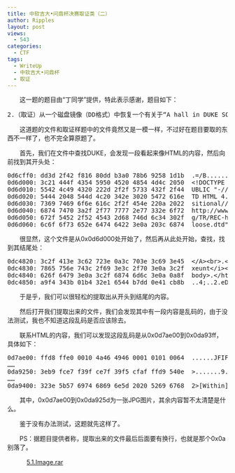 ```yaml
---
title: 中软吉大•问鼎杯决赛取证类（二）
author: Ripples
layout: post
views:
  - 543
categories:
  - CTF
tags:
  - WriteUp
  - 中软吉大•问鼎杯
  - 取证
---
```

<p style="text-indent: 2em;">
  这一题的题目由“丁同学”提供，特此表示感谢，题目如下：
</p>

<pre class="brush:plain;toolbar:false">2.（取证）从一个磁盘镜像（DD格式）中恢复一个有关于“A&nbsp;hall&nbsp;in&nbsp;DUKE&nbsp;SOLINUS&#39;S&nbsp;palace”的html文件。递交KEY为其MD5值。（500分）</pre>

<p style="text-indent: 2em;">
  这道题的文件和取证样题中的文件竟然又是一模一样，不过好在题目要取的东西不一样了，也不完全算原题了。
</p>

<!--more-->

<p style="text-indent: 2em;">
  首先，我们在文件中查找DUKE，会发现一段看起来像HTML的内容，然后向前找到其开头处：
</p>

<pre class="brush:plain;toolbar:false">0d6cff0:&nbsp;dd3d&nbsp;2f42&nbsp;f816&nbsp;80dd&nbsp;b3a0&nbsp;78b6&nbsp;9258&nbsp;1d1b&nbsp;&nbsp;.=/B......x..X..
0d6d000:&nbsp;3c21&nbsp;444f&nbsp;4354&nbsp;5950&nbsp;4520&nbsp;4854&nbsp;4d4c&nbsp;2050&nbsp;&nbsp;&lt;!DOCTYPE&nbsp;HTML&nbsp;P
0d6d010:&nbsp;5542&nbsp;4c49&nbsp;4320&nbsp;222d&nbsp;2f2f&nbsp;5733&nbsp;432f&nbsp;2f44&nbsp;&nbsp;UBLIC&nbsp;"-//W3C//D
0d6d020:&nbsp;5444&nbsp;2048&nbsp;544d&nbsp;4c20&nbsp;342e&nbsp;3020&nbsp;5472&nbsp;616e&nbsp;&nbsp;TD&nbsp;HTML&nbsp;4.0&nbsp;Tran
0d6d030:&nbsp;7369&nbsp;7469&nbsp;6f6e&nbsp;616c&nbsp;2f2f&nbsp;454e&nbsp;220a&nbsp;2022&nbsp;&nbsp;sitional//EN".&nbsp;"
0d6d040:&nbsp;6874&nbsp;7470&nbsp;3a2f&nbsp;2f77&nbsp;7777&nbsp;2e77&nbsp;332e&nbsp;6f72&nbsp;&nbsp;http://www.w3.or
0d6d050:&nbsp;672f&nbsp;5452&nbsp;2f52&nbsp;4543&nbsp;2d68&nbsp;746d&nbsp;6c34&nbsp;302f&nbsp;&nbsp;g/TR/REC-html40/
0d6d060:&nbsp;6c6f&nbsp;6f73&nbsp;652e&nbsp;6474&nbsp;6422&nbsp;3e0a&nbsp;203c&nbsp;6874&nbsp;&nbsp;loose.dtd"&gt;.&nbsp;&lt;ht</pre>

<p style="text-indent: 2em;">
  很显然，这个文件是从0x0d6d000处开始了，然后再从此处开始，查找</html>，找到其结尾处：
</p>

<pre class="brush:plain;toolbar:false">0dc4820:&nbsp;3c2f&nbsp;413e&nbsp;3c62&nbsp;723e&nbsp;0a3c&nbsp;703e&nbsp;3c69&nbsp;3e45&nbsp;&nbsp;&lt;/A&gt;&lt;br&gt;.&lt;p&gt;&lt;i&gt;E
0dc4830:&nbsp;7865&nbsp;756e&nbsp;743c&nbsp;2f69&nbsp;3e3c&nbsp;2f70&nbsp;3e0a&nbsp;3c2f&nbsp;&nbsp;xeunt&lt;/i&gt;&lt;/p&gt;.&lt;/
0dc4840:&nbsp;626f&nbsp;6479&nbsp;3e0a&nbsp;3c2f&nbsp;6874&nbsp;6d6c&nbsp;3e0a&nbsp;0a8f&nbsp;&nbsp;body&gt;.&lt;/html&gt;...
0dc4850:&nbsp;a9f4&nbsp;343b&nbsp;01b4&nbsp;32e1&nbsp;6544&nbsp;b7dd&nbsp;0e41&nbsp;cb8b&nbsp;&nbsp;..4;..2.eD...A..</pre>

<p style="text-indent: 2em;">
  于是乎，我们可以很轻松的提取出从开头到结尾的内容。
</p>

<p style="text-indent: 2em;">
  然后打开我们提取出来的文件，我们会发现其中有一段内容是乱码的，由于没法测试，我也不知道这段乱码是否应该除去。
</p>

<p style="text-indent: 2em;">
  <span style="text-indent: 32px;">联系HTML的内容，我们可以发现</span>这段乱码是从<span style="text-indent: 32px;">0x</span><span style="text-indent: 32px;">0d7ae00到0x0da93ff，具体</span>如下：
</p>

<pre class="brush:plain;toolbar:false">0d7ae00:&nbsp;ffd8&nbsp;ffe0&nbsp;0010&nbsp;4a46&nbsp;4946&nbsp;0001&nbsp;0101&nbsp;0064&nbsp;&nbsp;......JFIF.....d
……
0da9250:&nbsp;3eb9&nbsp;fce7&nbsp;f39f&nbsp;ce7f&nbsp;39f5&nbsp;cfaf&nbsp;ffd9&nbsp;540e&nbsp;&nbsp;&gt;.......9.....T.
……
0da9400:&nbsp;323e&nbsp;5b57&nbsp;6974&nbsp;6869&nbsp;6e5d&nbsp;2020&nbsp;5269&nbsp;6768&nbsp;&nbsp;2&gt;[Within]&nbsp;&nbsp;Righ</pre>

<p style="text-indent: 2em;">
  其中，0x0d7ae00到0x0da925d为一张JPG图片，其余内容暂不太清楚是什么。
</p>

<p style="text-indent: 2em;">
  鉴于没有办法测试，这题就先这样了。
</p>

<p style="text-indent: 2em;">
  PS：据题目提供者称，提取出来的文件最后</html>后面要有换行，也就是那个0x0a别落了。
</p>

<p style="text-indent: 2em;">
  <img src="http://geekjayvic.sinaapp.com/wp-content/plugins/wp-ueditor2/ueditor/dialogs/attachment/fileTypeImages/icon_rar.gif" width="16" height="16" border="0" hspace="0" vspace="0" title="" style="line-height: 16px; white-space: normal; width: 16px; height: 16px;" /><a href="http://pan.baidu.com/s/1eQqxHFc" target="_blank" textvalue="5.1.Image.rar" style="line-height: 16px; white-space: normal;">5.1.Image.rar</a>
</p>
